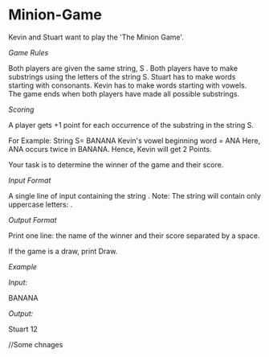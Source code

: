 # Minion-Game

Kevin and Stuart want to play the 'The Minion Game'.

*Game Rules*

Both players are given the same string, S .
Both players have to make substrings using the letters of the string S.
Stuart has to make words starting with consonants.
Kevin has to make words starting with vowels. 
The game ends when both players have made all possible substrings. 

*Scoring*

A player gets +1 point for each occurrence of the substring in the string S.

For Example:
String  S= BANANA
Kevin's vowel beginning word = ANA
Here, ANA occurs twice in BANANA. Hence, Kevin will get 2 Points. 

Your task is to determine the winner of the game and their score.

*Input Format*

A single line of input containing the string . 
Note: The string  will contain only uppercase letters: .

*Output Format*

Print one line: the name of the winner and their score separated by a space.

If the game is a draw, print Draw.

*Example*

*Input:*

BANANA

*Output:*

Stuart 12

//Some chnages
